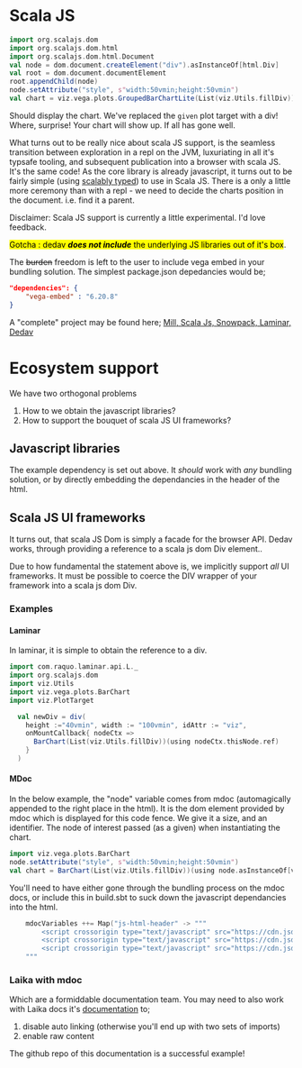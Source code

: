 # Scala JS

```scala
import org.scalajs.dom
import org.scalajs.dom.html
import org.scalajs.dom.html.Document
val node = dom.document.createElement("div").asInstanceOf[html.Div]
val root = dom.document.documentElement
root.appendChild(node)
node.setAttribute("style", s"width:50vmin;height:50vmin")
val chart = viz.vega.plots.GroupedBarChartLite(List(viz.Utils.fillDiv))(using node.asInstanceOf[html.Div])
```
Should display the chart. We've replaced the ```given``` plot target with a div! Where, surprise! Your chart will show up. If all has gone well.

What turns out to be really nice about scala JS support, is the seamless transition between exploration in a repl  on the JVM, luxuriating in all it's typsafe tooling, and subsequent publication into a browser with scala JS. It's the same code! As the core library is already javascript, it turns out to be fairly simple (using [scalably typed](https://scalablytyped.org/docs/readme.html)) to use in Scala JS. There is a only a little more ceremony than with a repl - we need to decide the charts position in the document. i.e. find it a parent. 

Disclaimer: Scala JS support is currently a little experimental. I'd love feedback.

<mark>Gotcha : dedav ***does not include*** the underlying JS libraries out of it's box</mark>. 

The ~~burden~~ freedom is left to the user to include vega embed in your bundling solution. The simplest package.json depedancies would be;

```json
"dependencies": {
    "vega-embed" : "6.20.8"
}
```
A "complete" project may be found here; 
[Mill, Scala Js, Snowpack, Laminar, Dedav](https://github.com/Quafadas/scalajs-snowpack-example)

# Ecosystem support
We have two orthogonal problems

1. How to we obtain the javascript libraries? 
2. How to support the bouquet of scala JS UI frameworks? 

## Javascript libraries
The example dependency is set out above. It _should_ work with _any_ bundling solution, or by directly embedding the dependancies in the header of the html.

## Scala JS UI frameworks
It turns out, that scala JS Dom is simply a facade for the browser API. Dedav works, through providing a reference to a scala js dom Div element.. 

Due to how fundamental the statement above is, we implicitly support _all_ UI frameworks. It must be possible to coerce the DIV wrapper of your framework into a scala js dom Div.  

### Examples

#### Laminar
In laminar, it is simple to obtain the reference to a div.

```scala
import com.raquo.laminar.api.L._
import org.scalajs.dom
import viz.Utils
import viz.vega.plots.BarChart
import viz.PlotTarget

  val newDiv = div(
    height :="40vmin", width := "100vmin", idAttr := "viz",
    onMountCallback{ nodeCtx =>      
      BarChart(List(viz.Utils.fillDiv))(using nodeCtx.thisNode.ref)      
    }
  )  

```
#### MDoc
In the below example, the "node" variable comes from mdoc (automagically appended to the right place in the html). It is the dom element provided by mdoc which is displayed for this code fence. We give it a size, and an identifier. The node of interest passed (as a given) when instantiating the chart. 

```scala
import viz.vega.plots.BarChart
node.setAttribute("style", s"width:50vmin;height:50vmin")
val chart = BarChart(List(viz.Utils.fillDiv))(using node.asInstanceOf[viz.PlotTarget])
```
You'll need to have either gone through the bundling process on the mdoc docs, or include this in build.sbt to suck down the javascript dependancies into the html.

```scala
    mdocVariables ++= Map("js-html-header" -> """
        <script crossorigin type="text/javascript" src="https://cdn.jsdelivr.net/npm/vega@5"></script>
        <script crossorigin type="text/javascript" src="https://cdn.jsdelivr.net/npm/vega-lite@5"></script>
        <script crossorigin type="text/javascript" src="https://cdn.jsdelivr.net/npm/vega-embed@6"></script>
    """
```
### Laika with mdoc
Which are a formiddable documentation team. You may need to also work with Laika docs it's [documentation](https://planet42.github.io/Laika/0.18/02-running-laika/01-sbt-plugin.html) to; 

1. disable auto linking (otherwise you'll end up with two sets of imports)
2. enable raw content

The github repo of this documentation is a successful example!
